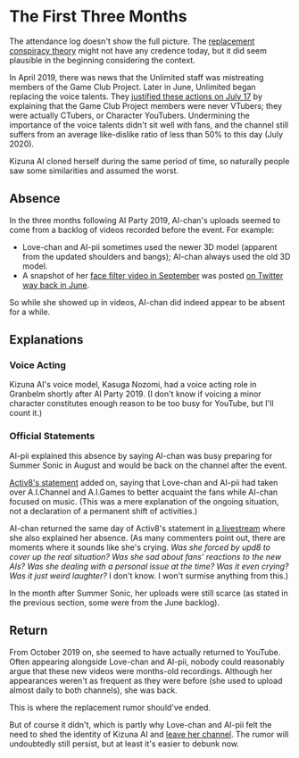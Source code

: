 # The First Three Months

The attendance log doesn't show the full picture. The [replacement conspiracy theory](https://www.bilibili.com/read/cv3226164) might not have any credence today, but it did seem plausible in the beginning considering the context.

In April 2019, there was news that the Unlimited staff was mistreating members of the Game Club Project. Later in June, Unlimited began replacing the voice talents. They [justified these actions on July 17](https://gameclubproject.jp/20190717info/) by explaining that the Game Club Project members were never VTubers; they were actually CTubers, or Character YouTubers. Undermining the importance of the voice talents didn't sit well with fans, and the channel still suffers from an average like-dislike ratio of less than 50% to this day (July 2020).

Kizuna AI cloned herself during the same period of time, so naturally people saw some similarities and assumed the worst.

## Absence

In the three months following AI Party 2019, AI-chan's uploads seemed to come from a backlog of videos recorded before the event. For example:

* Love-chan and AI-pii sometimes used the newer 3D model (apparent from the updated shoulders and bangs); AI-chan always used the old 3D model.
* A snapshot of her [face filter video in September](https://youtu.be/Qbu3GhkT7Cc) was posted [on Twitter way back in June](https://twitter.com/aichan_nel/status/1140843072797851648).

So while she showed up in videos, AI-chan did indeed appear to be absent for a while.

## Explanations

### Voice Acting

Kizuna AI's voice model, Kasuga Nozomi, had a voice acting role in Granbelm shortly after AI Party 2019. (I don't know if voicing a minor character constitutes enough reason to be too busy for YouTube, but I'll count it.)

### Official Statements

AI-pii explained this absence by saying AI-chan was busy preparing for Summer Sonic in August and would be back on the channel after the event.

[Activ8's statement](https://twitter.com/8AndAHalfTails/status/1162335355040931841) added on, saying that Love-chan and AI-pii had taken over A.I.Channel and A.I.Games to better acquaint the fans while AI-chan focused on music. (This was a mere explanation of the ongoing situation, not a declaration of a permanent shift of activities.)

AI-chan returned the same day of Activ8's statement in [a livestream](https://youtu.be/x58aOzpWoGU) where she also explained her absence. (As many commenters point out, there are moments where it sounds like she's crying. *Was she forced by upd8 to cover up the real situation? Was she sad about fans' reactions to the new AIs? Was she dealing with a personal issue at the time? Was it even crying? Was it just weird laughter?* I don't know. I won't surmise anything from this.)

In the month after Summer Sonic, her uploads were still scarce (as stated in the previous section, some were from the June backlog).

## Return

From October 2019 on, she seemed to have actually returned to YouTube. Often appearing alongside Love-chan and AI-pii, nobody could reasonably argue that these new videos were months-old recordings. Although her appearances weren't as frequent as they were before (she used to upload almost daily to both channels), she was back.

This is where the replacement rumor should've ended.

But of course it didn't, which is partly why Love-chan and AI-pii felt the need to shed the identity of Kizuna AI and [leave her channel](https://youtu.be/AmLFSguxTRY).
The rumor will undoubtedly still persist, but at least it's easier to debunk now.
